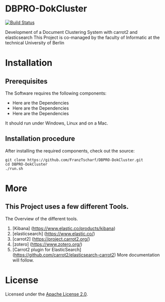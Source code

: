 DBPRO-DokCluster
=======================
[![Build Status](https://travis-ci.org/FranzTscharf/DBPRO-DokCluster.svg?branch=master)](https://travis-ci.org/FranzTscharf/DBPRO-DokCluster)

Development of a Document Clustering System with carrot2 and elasticsearch
This Project is co-managed by the faculty of Informatic at the technical University of Berlin

Installation
============

Prerequisites
-------------
The Software requires the following components:

* Here are the Dependencies
* Here are the Dependencies
* Here are the Dependencies

It should run under Windows, Linux and on a Mac.

Installation procedure
----------------------

After installing the required components, check out the source:
```
git clone https://github.com/FranzTscharf/DBPRO-DokCluster.git
cd DBPRO-DokCluster
./run.sh
```

More
====

This Project uses a few different Tools.
----------------------

The Overview of the different tools.

1. [Kibana]
(https://www.elastic.co/products/kibana)
2. [elasticsearch]
(https://www.elastic.co/)
3. [carrot2]
(https://project.carrot2.org/)
4. [zotero]
(https://www.zotero.org/)
5. [Carrot2 plugin for ElasticSearch]
(https://github.com/carrot2/elasticsearch-carrot2)
More documentation will follow.

License
=======

Licensed under the [Apache License 2.0](http://www.apache.org/licenses/LICENSE-2.0.html).

